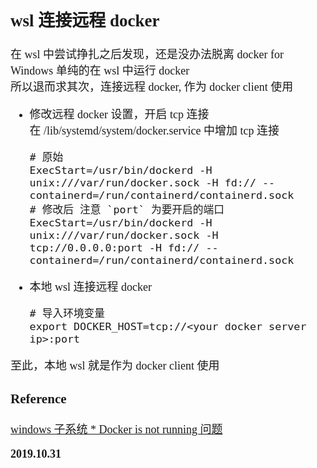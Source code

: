 <font size=4 face='楷体'>

## wsl 连接远程 docker

在 wsl 中尝试挣扎之后发现，还是没办法脱离 docker for Windows 单纯的在 wsl 中运行 docker  
所以退而求其次，连接远程 docker, 作为 docker client 使用

- 修改远程 docker 设置，开启 tcp 连接  
   在 /lib/systemd/system/docker.service 中增加 tcp 连接
  ```shell
  # 原始
  ExecStart=/usr/bin/dockerd -H unix:///var/run/docker.sock -H fd:// --containerd=/run/containerd/containerd.sock
  # 修改后 注意 `port` 为要开启的端口
  ExecStart=/usr/bin/dockerd -H unix:///var/run/docker.sock -H tcp://0.0.0.0:port -H fd:// --containerd=/run/containerd/containerd.sock
  ```
- 本地 wsl 连接远程 docker

  ```shell
  # 导入环境变量
  export DOCKER_HOST=tcp://<your docker server ip>:port
  ```

至此，本地 wsl 就是作为 docker client 使用

### Reference

[windows 子系统 \* Docker is not running 问题](https://www.jianshu.com/p/95742c89a3ba)

**2019.10.31**
